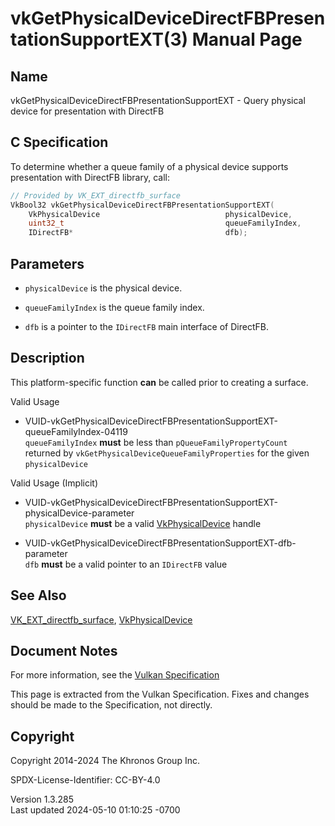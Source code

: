 # vkGetPhysicalDeviceDirectFBPresentationSupportEXT(3) Manual Page

## Name

vkGetPhysicalDeviceDirectFBPresentationSupportEXT - Query physical
device for presentation with DirectFB



## <a href="#_c_specification" class="anchor"></a>C Specification

To determine whether a queue family of a physical device supports
presentation with DirectFB library, call:

``` c
// Provided by VK_EXT_directfb_surface
VkBool32 vkGetPhysicalDeviceDirectFBPresentationSupportEXT(
    VkPhysicalDevice                            physicalDevice,
    uint32_t                                    queueFamilyIndex,
    IDirectFB*                                  dfb);
```

## <a href="#_parameters" class="anchor"></a>Parameters

- `physicalDevice` is the physical device.

- `queueFamilyIndex` is the queue family index.

- `dfb` is a pointer to the `IDirectFB` main interface of DirectFB.

## <a href="#_description" class="anchor"></a>Description

This platform-specific function **can** be called prior to creating a
surface.

Valid Usage

- <a
  href="#VUID-vkGetPhysicalDeviceDirectFBPresentationSupportEXT-queueFamilyIndex-04119"
  id="VUID-vkGetPhysicalDeviceDirectFBPresentationSupportEXT-queueFamilyIndex-04119"></a>
  VUID-vkGetPhysicalDeviceDirectFBPresentationSupportEXT-queueFamilyIndex-04119  
  `queueFamilyIndex` **must** be less than `pQueueFamilyPropertyCount`
  returned by `vkGetPhysicalDeviceQueueFamilyProperties` for the given
  `physicalDevice`

Valid Usage (Implicit)

- <a
  href="#VUID-vkGetPhysicalDeviceDirectFBPresentationSupportEXT-physicalDevice-parameter"
  id="VUID-vkGetPhysicalDeviceDirectFBPresentationSupportEXT-physicalDevice-parameter"></a>
  VUID-vkGetPhysicalDeviceDirectFBPresentationSupportEXT-physicalDevice-parameter  
  `physicalDevice` **must** be a valid
  [VkPhysicalDevice](https://registry.khronos.org/vulkan/specs/1.3-extensions/man/html/VkPhysicalDevice.html) handle

- <a
  href="#VUID-vkGetPhysicalDeviceDirectFBPresentationSupportEXT-dfb-parameter"
  id="VUID-vkGetPhysicalDeviceDirectFBPresentationSupportEXT-dfb-parameter"></a>
  VUID-vkGetPhysicalDeviceDirectFBPresentationSupportEXT-dfb-parameter  
  `dfb` **must** be a valid pointer to an `IDirectFB` value

## <a href="#_see_also" class="anchor"></a>See Also

[VK_EXT_directfb_surface](https://registry.khronos.org/vulkan/specs/1.3-extensions/man/html/VK_EXT_directfb_surface.html),
[VkPhysicalDevice](https://registry.khronos.org/vulkan/specs/1.3-extensions/man/html/VkPhysicalDevice.html)

## <a href="#_document_notes" class="anchor"></a>Document Notes

For more information, see the <a
href="https://registry.khronos.org/vulkan/specs/1.3-extensions/html/vkspec.html#vkGetPhysicalDeviceDirectFBPresentationSupportEXT"
target="_blank" rel="noopener">Vulkan Specification</a>

This page is extracted from the Vulkan Specification. Fixes and changes
should be made to the Specification, not directly.

## <a href="#_copyright" class="anchor"></a>Copyright

Copyright 2014-2024 The Khronos Group Inc.

SPDX-License-Identifier: CC-BY-4.0

Version 1.3.285  
Last updated 2024-05-10 01:10:25 -0700
